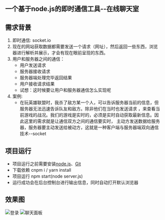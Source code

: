 ## 一个基于node.js的即时通信工具--在线聊天室

## 需求背景
1. 即时通信: socket.io
2. 现在的网站获取数据都需要发送一个请求（网址），然后返回一些东西，浏览器进行解析并展示，才会有现在眼前呈现的东西。
3. 用户和服务器之间的通信：
   * 用户发送请求
   * 服务器接收请求
   * 服务器端处理完毕返回结果
   * 用户接收请求结果
   * 试想：这时候要让用户和服务器通信怎么实现呢
4. 案例:
   * 在玩英雄联盟时，我杀了敌方某一个人，可以告诉服务器当前的信息，但服务器无法迅速告诉队友和敌方。除非他们在当时也发送请求
   ，来查看当前游戏的战况。我们的游戏是实时的，必须是实时自动获取最新信息。因此这里的需求就是让通信双方之间的通信要实时，
   主动方发送数据给服务器，服务器要主动发送给被动方，这就是一种客户端与服务器端双向通信技术--socket

## 项目运行
* 项目运行之前需要安装[node.js](https://nodejs.org/en/)、[Git](https://git-scm.com/)
* 下载依赖 cnpm i / yarn install
* 项目运行 npm start(node server.js)
* 运行成功会在后台控制台进行输出信息，同时自动打开默认浏览器
## 效果图
![登录](https://i.niupic.com/images/2019/02/28/5Ps9.jpg)
![聊天面板](https://i.niupic.com/images/2019/02/28/5Ps4.jpg) 
